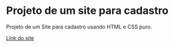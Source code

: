 # Projeto de um site para cadastro
Projeto de um Site para cadastro usando HTML e CSS puro.

[Link do site](https://joseclaudiolima.github.io/Desafios-Treinos/D004-signUp-form/index.html) 